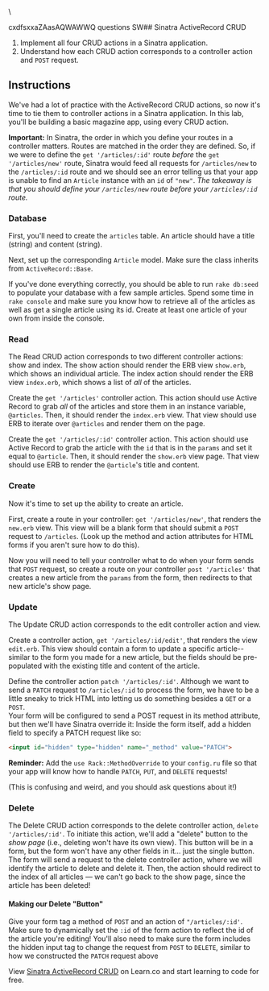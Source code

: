 \









cxdfsxxaZAasAQWAWWQ questions                                                                                                                                                                                                                                                                                                                                                                                                                                                                                                                                                                                                                                                                                                                                                                                                                                                                                                                                                                                                                                                                                                                                                                                                                                                                                                                                                                                                                                                                                                                                                                                                                                                                                                                                                                                                                                                                                                                                                                                                                                                                                                                                                                                                                                                                                                                                                                                                                                                                                                                                                                                                                                                                                                                                                                                                                                                                                                                                                                                                                                                                                                                                                                                                                                                                                                                                                                                                                                                                                                                                                                                                                                                                                                                                                                                                                                                                                                                                                                                                                                                                                                                                                                                                                                                                                                                                                                                                                                                                                                                                                                                                                                                                                                                                                                                                                                                                                                                                                                                                                                                                                                                                                                                                                                                                                                                                                                                                                                                                                                                                                                                                                                                                                                                                       SW## Sinatra ActiveRecord CRUD

1. Implement all four CRUD actions in a Sinatra application.
2. Understand how each CRUD action corresponds to a controller action and `POST`
   request.

## Instructions

We've had a lot of practice with the ActiveRecord CRUD actions, so now it's
time to tie them to controller actions in a Sinatra application. In this lab,
you'll be building a basic magazine app, using every CRUD action.

**Important:** In Sinatra, the order in which you define your routes in a
controller matters. Routes are matched in the order they are defined. So, if we
were to define the `get '/articles/:id'` route _before_ the `get '/articles/new'`
route, Sinatra would feed all requests for `/articles/new` to the `/articles/:id`
route and we should see an error telling us that your app is unable to find an
`Article` instance with an `id` of `"new"`. *The takeaway is that you should define
your `/articles/new` route _before_ your `/articles/:id` route.*

### Database

First, you'll need to create the `articles` table. An article should have a title (string)
and content (string).

Next, set up the corresponding `Article` model. Make sure the class inherits from `ActiveRecord::Base`.

If you've done everything correctly, you should be able to run `rake db:seed` to populate your database 
with a few sample articles.  Spend some time in `rake console` and make sure you know how to retrieve
all of the articles as well as get a single article using its id.  Create at least one article of 
your own from inside the console.

### Read

The Read CRUD action corresponds to two different controller actions: show and
index. The show action should render the ERB view `show.erb`, which shows an
individual article. The index action should render the ERB view `index.erb`, which
shows a list of _all_ of the articles.

Create the `get '/articles'` controller action. This action should use Active
Record to grab _all_ of the articles and store them in an instance variable,
`@articles`. Then, it should render the `index.erb` view. That view should use ERB
to iterate over `@articles` and render them on the page.

Create the `get '/articles/:id'` controller action. This action should use
Active Record to grab the article with the `id` that is in the `params` and set
it equal to `@article`. Then, it should render the `show.erb` view page. That
view should use ERB to render the `@article`'s title and content.

### Create

Now it's time to set up the ability to create an article.

First, create a route in your controller:  `get '/articles/new'`, that renders the
`new.erb` view.  This view will be a blank form that should submit a `POST` request
to `/articles`.  (Look up the method and action attributes for HTML forms if you
aren't sure how to do this).

Now you will need to tell your controller what to do when your form sends that
`POST` request, so create a route on your controller `post '/articles'` that creates a new
article from the `params` from the form, then redirects to that new article's show page.


### Update

The Update CRUD action corresponds to the edit controller action and view.

Create a controller action, `get '/articles/:id/edit'`, that renders the view
`edit.erb`. This view should contain a form to update a specific article--similar to the form
you made for a new article, but the fields should be pre-populated with the existing title and
content of the article. 

Define the controller action `patch '/articles/:id'`.  Although we want to send a `PATCH` request to `/articles/:id` to process the form, we have to be a little sneaky to trick HTML into letting us do something besides a `GET` or a `POST`.  
Your form will be configured to send a POST request in its method attribute, but then we'll have Sinatra override it: Inside the form itself, add a hidden field to specify a PATCH request like so:
```html
<input id="hidden" type="hidden" name="_method" value="PATCH">
```
 
**Reminder:** Add the `use Rack::MethodOverride` to your
`config.ru` file so that your app will know how to handle `PATCH`, `PUT`, and `DELETE`
requests!

(This is confusing and weird, and you should ask questions about it!)

### Delete

The Delete CRUD action corresponds to the delete controller action, `delete
'/articles/:id'`. To initiate this action, we'll add a "delete" button to the
*show page* (i.e., deleting won't have its own view). This button will be in a form, 
but the form won't have any other fields in it... just the single button. 
The form will send a request to the delete controller action, 
where we will identify the article to delete and delete it.  Then, the action should redirect
to the index of all articles — we can't go back to the show page, since the
article has been deleted!

#### Making our Delete "Button"

Give your form tag a method of `POST` and an action of `"/articles/:id'`.
Make sure to dynamically set the `:id` of the form action to reflect the id 
of the article you're editing! You'll also need to
make sure the form includes the hidden input tag to change the request from
`POST` to `DELETE`, similar to how we constructed the `PATCH` request above

<p class='util--hide'>View <a href='https://learn.co/lessons/sinatra-ar-crud-lab'>Sinatra ActiveRecord CRUD</a> on Learn.co and start learning to code for free.</p>
